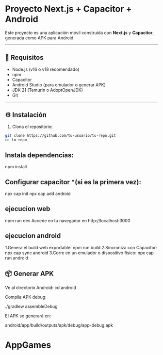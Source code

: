 # Proyecto Next.js + Capacitor + Android

Este proyecto es una aplicación móvil construida con **Next.js** y **Capacitor**, generada como APK para Android.

---

## 🚀 **Requisitos**

- Node.js (v16 o v18 recomendado)
- npm
- Capacitor
- Android Studio (para emulador o generar APK)
- JDK 21 (Temurin o AdoptOpenJDK)
- Git

---

## ⚙️ **Instalación**

1. Clona el repositorio:

```bash
git clone https://github.com/tu-usuario/tu-repo.git
cd tu-repo
```

## Instala dependencias:

npm install


## Configurar capacitor *(si es la primera vez):

npx cap init
npx cap add android


## ejecucion web
npm run dev
Accede en tu navegador en http://localhost:3000


## ejecucion android
1.Genera el build web exportable: npm run build
2.Sincroniza con Capacitor: npx cap sync android
3.Corre en un emulador o dispositivo físico: npx cap run android

## 📦 Generar APK
Ve al directorio Android: cd android

Compila APK debug:

./gradlew assembleDebug

El APK se generará en:

android/app/build/outputs/apk/debug/app-debug.apk
# AppGames
